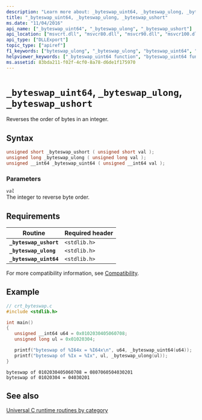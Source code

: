 ```yaml
---
description: "Learn more about: _byteswap_uint64, _byteswap_ulong, _byteswap_ushort"
title: "_byteswap_uint64, _byteswap_ulong, _byteswap_ushort"
ms.date: "11/04/2016"
api_name: ["_byteswap_uint64", "_byteswap_ulong", "_byteswap_ushort"]
api_location: ["msvcrt.dll", "msvcr80.dll", "msvcr90.dll", "msvcr100.dll", "msvcr100_clr0400.dll", "msvcr110.dll", "msvcr110_clr0400.dll", "msvcr120.dll", "msvcr120_clr0400.dll", "ucrtbase.dll", "api-ms-win-crt-utility-l1-1-0.dll"]
api_type: ["DLLExport"]
topic_type: ["apiref"]
f1_keywords: ["byteswap_ulong", "_byteswap_ulong", "byteswap_uint64", "_byteswap_ushort", "_byteswap_uint64", "byteswap_ushort"]
helpviewer_keywords: ["_byteswap_uint64 function", "byteswap_uint64 function", "swapping bytes", "byte swapping", "byteswap_ushort function", "_byteswap_ushort function", "bytes, swapping", "byteswap_ulong function", "_byteswap_ulong function"]
ms.assetid: 83bda211-f02f-4cf0-8a78-d6de1f175970
---
```

# `_byteswap_uint64`, `_byteswap_ulong`, `_byteswap_ushort`

Reverses the order of bytes in an integer.

## Syntax

```C
unsigned short _byteswap_ushort ( unsigned short val );
unsigned long _byteswap_ulong ( unsigned long val );
unsigned __int64 _byteswap_uint64 ( unsigned __int64 val );
```

### Parameters

*`val`*\
The integer to reverse byte order.

## Requirements

| Routine | Required header |
|---|---|
| **`_byteswap_ushort`** | `<stdlib.h>` |
| **`_byteswap_ulong`** | `<stdlib.h>` |
| **`_byteswap_uint64`** | `<stdlib.h>` |

For more compatibility information, see [Compatibility](../compatibility.md).

## Example

```C
// crt_byteswap.c
#include <stdlib.h>

int main()
{
   unsigned __int64 u64 = 0x0102030405060708;
   unsigned long ul = 0x01020304;

   printf("byteswap of %I64x = %I64x\n", u64, _byteswap_uint64(u64));
   printf("byteswap of %Ix = %Ix", ul, _byteswap_ulong(ul));
}
```

```Output
byteswap of 0102030405060708 = 0807060504030201
byteswap of 01020304 = 04030201
```

## See also

[Universal C runtime routines by category](../run-time-routines-by-category.md)
